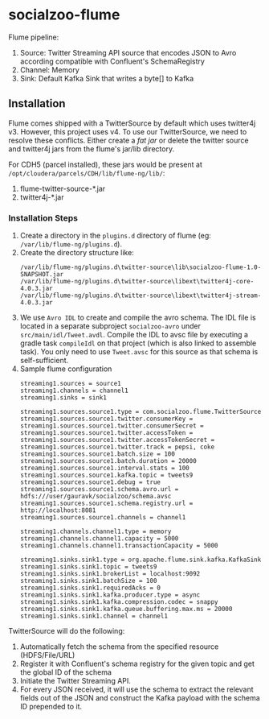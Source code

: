 # socialzoo-flume
Flume pipeline:

1. Source: Twitter Streaming API source that encodes JSON to Avro according compatible with Confluent's SchemaRegistry
2. Channel: Memory
3. Sink: Default Kafka Sink that writes a byte[] to Kafka

## Installation

Flume comes shipped with a TwitterSource by default which uses twitter4j v3. However, this project uses v4. To use our TwitterSource, we need to resolve these conflicts. Either create a _fat jar_ or delete the twitter source and twitter4j jars from the flume's jar/lib directory.

For CDH5 (parcel installed), these jars would be present at `/opt/cloudera/parcels/CDH/lib/flume-ng/lib/`:

1. flume-twitter-source-*.jar
2. twitter4j-*.jar

### Installation Steps

1. Create a directory in the `plugins.d` directory of flume (eg: `/var/lib/flume-ng/plugins.d`).
2. Create the directory structure like:
	```
	/var/lib/flume-ng/plugins.d\twitter-source\lib\socialzoo-flume-1.0-SNAPSHOT.jar
	/var/lib/flume-ng/plugins.d\twitter-source\libext\twitter4j-core-4.0.3.jar
	/var/lib/flume-ng/plugins.d\twitter-source\libext\twitter4j-stream-4.0.3.jar
	```
3. We use `Avro IDL` to create and compile the avro schema. The IDL file is located in a separate subproject `socialzoo-avro` under `src/main/idl/Tweet.avdl`. Compile the IDL to avsc file by executing a gradle task `compileIdl` on that project (which is also linked to assemble task). You only need to use `Tweet.avsc` for this source as that schema is self-sufficient.
4. Sample flume configuration
	```
	streaming1.sources = source1
	streaming1.channels = channel1
	streaming1.sinks = sink1
	
	streaming1.sources.source1.type = com.socialzoo.flume.TwitterSource
	streaming1.sources.source1.twitter.consumerKey = 
	streaming1.sources.source1.twitter.consumerSecret = 
	streaming1.sources.source1.twitter.accessToken = 
	streaming1.sources.source1.twitter.accessTokenSecret = 
	streaming1.sources.source1.twitter.track = pepsi, coke
	streaming1.sources.source1.batch.size = 100
	streaming1.sources.source1.batch.duration = 20000
	streaming1.sources.source1.interval.stats = 100
	streaming1.sources.source1.kafka.topic = tweets9
	streaming1.sources.source1.debug = true
	streaming1.sources.source1.schema.avro.url = hdfs:///user/gauravk/socialzoo/schema.avsc
	streaming1.sources.source1.schema.registry.url = http://localhost:8081
	streaming1.sources.source1.channels = channel1
	
	streaming1.channels.channel1.type = memory
	streaming1.channels.channel1.capacity = 5000
	streaming1.channels.channel1.transactionCapacity = 5000
	
	streaming1.sinks.sink1.type = org.apache.flume.sink.kafka.KafkaSink
	streaming1.sinks.sink1.topic = tweets9
	streaming1.sinks.sink1.brokerList = localhost:9092
	streaming1.sinks.sink1.batchSize = 100
	streaming1.sinks.sink1.requiredAcks = 0
	streaming1.sinks.sink1.kafka.producer.type = async
	streaming1.sinks.sink1.kafka.compression.codec = snappy
	streaming1.sinks.sink1.kafka.queue.buffering.max.ms = 20000
	streaming1.sinks.sink1.channel = channel1
	```

TwitterSource will do the following:

1. Automatically fetch the schema from the specified resource (HDFS/File/URL)
2. Register it with Confluent's schema registry for the given topic and get the global ID of the schema
3. Initiate the Twitter Streaming API.
4. For every JSON received, it will use the schema to extract the relevant fields out of the JSON and construct the Kafka payload with the schema ID prepended to it.
